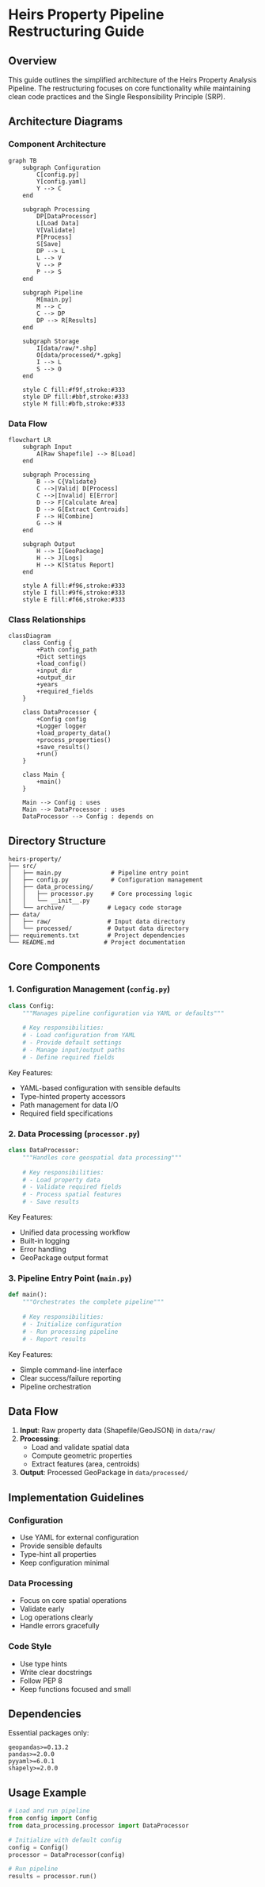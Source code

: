 # Heirs Property Pipeline Restructuring Guide

## Overview
This guide outlines the simplified architecture of the Heirs Property Analysis Pipeline. The restructuring focuses on core functionality while maintaining clean code practices and the Single Responsibility Principle (SRP).

## Architecture Diagrams

### Component Architecture
```mermaid
graph TB
    subgraph Configuration
        C[config.py]
        Y[config.yaml]
        Y --> C
    end

    subgraph Processing
        DP[DataProcessor]
        L[Load Data]
        V[Validate]
        P[Process]
        S[Save]
        DP --> L
        L --> V
        V --> P
        P --> S
    end

    subgraph Pipeline
        M[main.py]
        M --> C
        C --> DP
        DP --> R[Results]
    end

    subgraph Storage
        I[data/raw/*.shp]
        O[data/processed/*.gpkg]
        I --> L
        S --> O
    end

    style C fill:#f9f,stroke:#333
    style DP fill:#bbf,stroke:#333
    style M fill:#bfb,stroke:#333
```

### Data Flow
```mermaid
flowchart LR
    subgraph Input
        A[Raw Shapefile] --> B[Load]
    end

    subgraph Processing
        B --> C{Validate}
        C -->|Valid| D[Process]
        C -->|Invalid| E[Error]
        D --> F[Calculate Area]
        D --> G[Extract Centroids]
        F --> H[Combine]
        G --> H
    end

    subgraph Output
        H --> I[GeoPackage]
        H --> J[Logs]
        H --> K[Status Report]
    end

    style A fill:#f96,stroke:#333
    style I fill:#9f6,stroke:#333
    style E fill:#f66,stroke:#333
```

### Class Relationships
```mermaid
classDiagram
    class Config {
        +Path config_path
        +Dict settings
        +load_config()
        +input_dir
        +output_dir
        +years
        +required_fields
    }
    
    class DataProcessor {
        +Config config
        +Logger logger
        +load_property_data()
        +process_properties()
        +save_results()
        +run()
    }
    
    class Main {
        +main()
    }
    
    Main --> Config : uses
    Main --> DataProcessor : uses
    DataProcessor --> Config : depends on
```

## Directory Structure
```
heirs-property/
├── src/
│   ├── main.py              # Pipeline entry point
│   ├── config.py            # Configuration management
│   ├── data_processing/     
│   │   ├── processor.py     # Core processing logic
│   │   └── __init__.py
│   └── archive/            # Legacy code storage
├── data/
│   ├── raw/                # Input data directory
│   └── processed/          # Output data directory
├── requirements.txt        # Project dependencies
└── README.md              # Project documentation
```

## Core Components

### 1. Configuration Management (`config.py`)
```python
class Config:
    """Manages pipeline configuration via YAML or defaults"""
    
    # Key responsibilities:
    # - Load configuration from YAML
    # - Provide default settings
    # - Manage input/output paths
    # - Define required fields
```

Key Features:
- YAML-based configuration with sensible defaults
- Type-hinted property accessors
- Path management for data I/O
- Required field specifications

### 2. Data Processing (`processor.py`)
```python
class DataProcessor:
    """Handles core geospatial data processing"""
    
    # Key responsibilities:
    # - Load property data
    # - Validate required fields
    # - Process spatial features
    # - Save results
```

Key Features:
- Unified data processing workflow
- Built-in logging
- Error handling
- GeoPackage output format

### 3. Pipeline Entry Point (`main.py`)
```python
def main():
    """Orchestrates the complete pipeline"""
    
    # Key responsibilities:
    # - Initialize configuration
    # - Run processing pipeline
    # - Report results
```

Key Features:
- Simple command-line interface
- Clear success/failure reporting
- Pipeline orchestration

## Data Flow
1. **Input**: Raw property data (Shapefile/GeoJSON) in `data/raw/`
2. **Processing**:
   - Load and validate spatial data
   - Compute geometric properties
   - Extract features (area, centroids)
3. **Output**: Processed GeoPackage in `data/processed/`

## Implementation Guidelines

### Configuration
- Use YAML for external configuration
- Provide sensible defaults
- Type-hint all properties
- Keep configuration minimal

### Data Processing
- Focus on core spatial operations
- Validate early
- Log operations clearly
- Handle errors gracefully

### Code Style
- Use type hints
- Write clear docstrings
- Follow PEP 8
- Keep functions focused and small

## Dependencies
Essential packages only:
```
geopandas>=0.13.2
pandas>=2.0.0
pyyaml>=6.0.1
shapely>=2.0.0
```

## Usage Example
```python
# Load and run pipeline
from config import Config
from data_processing.processor import DataProcessor

# Initialize with default config
config = Config()
processor = DataProcessor(config)

# Run pipeline
results = processor.run()




